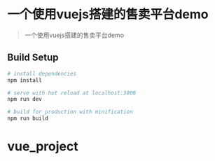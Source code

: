 # 一个使用vuejs搭建的售卖平台demo

> 一个使用vuejs搭建的售卖平台demo

## Build Setup

``` bash
# install dependencies
npm install

# serve with hot reload at localhost:3000
npm run dev

# build for production with minification
npm run build
```
# vue_project
